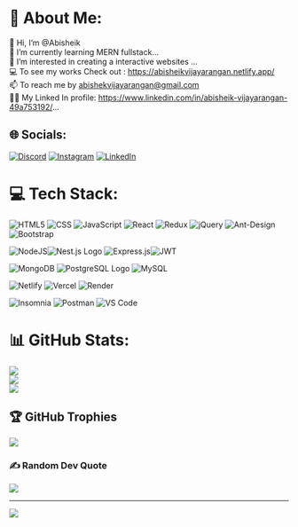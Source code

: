 # 💫 About Me:
👋 Hi, I’m @Abisheik<br>🌱 I’m currently learning MERN fullstack...<br>👀 I’m interested in creating a interactive websites ...<br>💻 To see my works Check out : https://abisheikvijayarangan.netlify.app/<br>📫 To reach me by abishekvijayarangan@gmail.com<br>👨‍💻 My Linked In profile: https://www.linkedin.com/in/abisheik-vijayarangan-49a753192/...


## 🌐 Socials:
[![Discord](https://img.shields.io/badge/Discord-%237289DA.svg?logo=discord&logoColor=white)](https://discord.gg/https://discord.gg/aWVQm4v9) [![Instagram](https://img.shields.io/badge/Instagram-%23E4405F.svg?logo=Instagram&logoColor=white)](https://instagram.com/abisheik_99) [![LinkedIn](https://img.shields.io/badge/LinkedIn-%230077B5.svg?logo=linkedin&logoColor=white)](https://linkedin.com/in/abisheik-vijayarangan-49a753192/) 

# 💻 Tech Stack:
![HTML5](https://img.shields.io/badge/html5-%23E34F26.svg?style=for-the-badge&logo=html5&logoColor=white)
![CSS](https://img.shields.io/badge/CSS-264de4?style=for-the-badge&logo=css3&logoColor=white)
![JavaScript](https://img.shields.io/badge/javascript-%23323330.svg?style=for-the-badge&logo=javascript&logoColor=%23F7DF1E)
![React](https://img.shields.io/badge/react-%2320232a.svg?style=for-the-badge&logo=react&logoColor=%2361DAFB) 
![Redux](https://img.shields.io/badge/Redux-764ABC?style=for-the-badge&logo=redux&logoColor=white) 
 ![jQuery](https://img.shields.io/badge/jquery-%230769AD.svg?style=for-the-badge&logo=jquery&logoColor=white)
 ![Ant-Design](https://img.shields.io/badge/-AntDesign-%230170FE?style=for-the-badge&logo=ant-design&logoColor=white)
![Bootstrap](https://img.shields.io/badge/bootstrap-%23563D7C.svg?style=for-the-badge&logo=bootstrap&logoColor=white) 

 ![NodeJS](https://img.shields.io/badge/node.js-6DA55F?style=for-the-badge&logo=node.js&logoColor=white)![Nest.js Logo](https://img.shields.io/badge/Nest.js-05122A?style=for-the-badge&logo=nestjs)
 ![Express.js](https://img.shields.io/badge/express.js-%23404d59.svg?style=for-the-badge&logo=express&logoColor=%2361DAFB)![JWT](https://img.shields.io/badge/JWT-black?style=for-the-badge&logo=JSON%20web%20tokens) 
 

 ![MongoDB](https://img.shields.io/badge/MongoDB-%234ea94b.svg?style=for-the-badge&logo=mongodb&logoColor=white) 
 ![PostgreSQL Logo](https://img.shields.io/badge/PostgreSQL-336791?style=for-the-badge&logo=postgresql&logoColor=white)
 ![MySQL](https://img.shields.io/badge/mysql-%2300f.svg?style=for-the-badge&logo=mysql&logoColor=white)

 ![Netlify](https://img.shields.io/badge/netlify-%23000000.svg?style=for-the-badge&logo=netlify&logoColor=#00C7B7) 
 ![Vercel](https://img.shields.io/badge/vercel-%23000000.svg?style=for-the-badge&logo=vercel&logoColor=white)
 ![Render](https://img.shields.io/badge/RENDER-black?style=for-the-badge&logo=render)

 ![Insomnia](https://img.shields.io/badge/Insomnia-black?style=for-the-badge&logo=insomnia&logoColor=5849BE)
 ![Postman](https://img.shields.io/badge/Postman-FF6C37?style=for-the-badge&logo=postman&logoColor=white&color=282828) 
 ![VS Code](https://img.shields.io/badge/VS_Code-5C2D91?style=for-the-badge&logo=visual-studio&logoColor=white&color=black) 

# 📊 GitHub Stats:
![](https://github-readme-stats.vercel.app/api?username=abisheik88&theme=highcontrast&hide_border=true&include_all_commits=true&count_private=true)<br/>
![](https://github-readme-streak-stats.herokuapp.com/?user=abisheik88&theme=highcontrast&hide_border=true)<br/>
![](https://github-readme-stats.vercel.app/api/top-langs/?username=abisheik88&theme=highcontrast&hide_border=true&include_all_commits=true&count_private=true&layout=compact)

## 🏆 GitHub Trophies
![](https://github-profile-trophy.vercel.app/?username=abisheik88&theme=tokyonight&no-frame=false&no-bg=false&margin-w=4)

### ✍️ Random Dev Quote
![](https://quotes-github-readme.vercel.app/api?type=horizontal&theme=tokyonight)

---
[![](https://visitcount.itsvg.in/api?id=abisheik88&icon=2&color=0)](https://visitcount.itsvg.in)

<!-- Proudly created with GPRM ( https://gprm.itsvg.in ) -->
